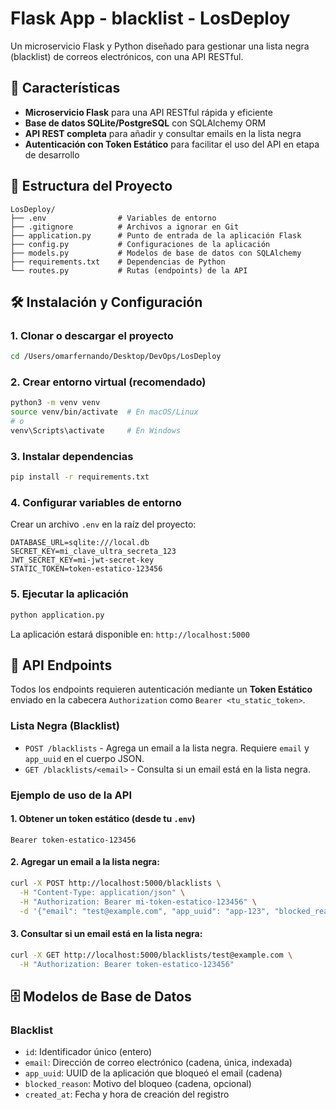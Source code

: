 # Flask App - blacklist - LosDeploy

Un microservicio Flask y Python diseñado para gestionar una lista negra (blacklist) de correos electrónicos, con una API RESTful.

## 🚀 Características

- **Microservicio Flask** para una API RESTful rápida y eficiente
- **Base de datos SQLite/PostgreSQL** con SQLAlchemy ORM
- **API REST completa** para añadir y consultar emails en la lista negra
- **Autenticación con Token Estático** para facilitar el uso del API en etapa de desarrollo

## 📁 Estructura del Proyecto

```
LosDeploy/
├── .env                # Variables de entorno
├── .gitignore          # Archivos a ignorar en Git
├── application.py      # Punto de entrada de la aplicación Flask
├── config.py           # Configuraciones de la aplicación
├── models.py           # Modelos de base de datos con SQLAlchemy
├── requirements.txt    # Dependencias de Python
└── routes.py           # Rutas (endpoints) de la API
```

## 🛠️ Instalación y Configuración

### 1. Clonar o descargar el proyecto
```bash
cd /Users/omarfernando/Desktop/DevOps/LosDeploy
```

### 2. Crear entorno virtual (recomendado)
```bash
python3 -m venv venv
source venv/bin/activate  # En macOS/Linux
# o
venv\Scripts\activate     # En Windows
```

### 3. Instalar dependencias
```bash
pip install -r requirements.txt
```

### 4. Configurar variables de entorno
Crear un archivo `.env` en la raíz del proyecto:
```env
DATABASE_URL=sqlite:///local.db
SECRET_KEY=mi_clave_ultra_secreta_123
JWT_SECRET_KEY=mi-jwt-secret-key
STATIC_TOKEN=token-estatico-123456
```

### 5. Ejecutar la aplicación
```bash
python application.py
```

La aplicación estará disponible en: `http://localhost:5000`

## 📡 API Endpoints

Todos los endpoints requieren autenticación mediante un **Token Estático** enviado en la cabecera `Authorization` como `Bearer <tu_static_token>`.

### Lista Negra (Blacklist)
- `POST /blacklists` - Agrega un email a la lista negra. Requiere `email` y `app_uuid` en el cuerpo JSON.
- `GET /blacklists/<email>` - Consulta si un email está en la lista negra.

### Ejemplo de uso de la API

#### 1. Obtener un token estático (desde tu `.env`)
```
Bearer token-estatico-123456
```

#### 2. Agregar un email a la lista negra:
```bash
curl -X POST http://localhost:5000/blacklists \
  -H "Content-Type: application/json" \
  -H "Authorization: Bearer mi-token-estatico-123456" \
  -d '{"email": "test@example.com", "app_uuid": "app-123", "blocked_reason": "Spam"}'
```

#### 3. Consultar si un email está en la lista negra:
```bash
curl -X GET http://localhost:5000/blacklists/test@example.com \
  -H "Authorization: Bearer token-estatico-123456"
```

## 🗄️ Modelos de Base de Datos

### Blacklist
- `id`: Identificador único (entero)
- `email`: Dirección de correo electrónico (cadena, única, indexada)
- `app_uuid`: UUID de la aplicación que bloqueó el email (cadena)
- `blocked_reason`: Motivo del bloqueo (cadena, opcional)
- `created_at`: Fecha y hora de creación del registro